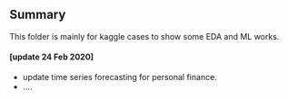 ## Summary

This folder is mainly for kaggle cases to show some EDA and ML works.

#### [update 24 Feb 2020]

- update time series forecasting for personal finance. 
- ....
